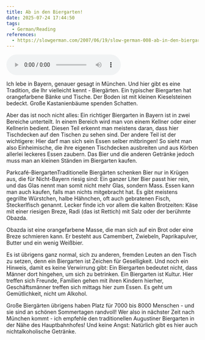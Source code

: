 ```yaml
---
title: Ab in den Biergarten!
date: 2025-07-24 17:44:50
tags:
  - German/Reading
references:
  - https://slowgerman.com/2007/06/19/slow-german-008-ab-in-den-biergarten/#
---
```

<audio controls src="https://cx-onedrive.pages.dev/api/raw?path=/SlowGerman/sg08.mp3"></audio>

Ich lebe in Bayern, genauer gesagt in München. Und hier gibt es eine Tradition, die Ihr vielleicht kennt - Biergärten. Ein typischer Biergarten hat orangefarbene Bänke und Tische. Der Boden ist mit kleinen Kieselsteinen bedeckt. Große Kastanienbäume spenden Schatten.

Aber das ist noch nicht alles: Ein richtiger Biergarten in Bayern ist in zwei Bereiche unterteilt. In einem Bereich wird man von einem Kellner oder einer Kellnerin bedient. Diesen Teil erkennt man meistens daran, dass hier Tischdecken auf den Tischen zu sehen sind. Der andere Teil ist der wichtigere: Hier darf man sich sein Essen selber mitbringen! So sieht man also Einheimische, die ihre eigenen Tischdecken ausbreiten und aus Körben allerlei leckeres Essen zaubern. Das Bier und die anderen Getränke jedoch muss man an kleinen Ständen im Biergarten kaufen.

Parkcafé-BiergartenTraditionelle Biergärten schenken Bier nur in Krügen aus, die für Nicht-Bayern riesig sind: Ein ganzer Liter Bier passt hier rein, und das Glas nennt man somit nicht mehr Glas, sondern Mass. Essen kann man auch kaufen, falls man nichts mitgebracht hat. Es gibt meistens gegrillte Würstchen, halbe Hähnchen, oft auch gebratenen Fisch, Steckerlfisch genannt. Lecker finde ich vor allem die kalten Brotzeiten: Käse mit einer riesigen Breze, Radi (das ist Rettich) mit Salz oder der berühmte Obazda.

Obazda ist eine orangefarbene Masse, die man sich auf ein Brot oder eine Breze schmieren kann. Er besteht aus Camembert, Zwiebeln, Paprikapulver, Butter und ein wenig Weißbier.

Es ist übrigens ganz normal, sich zu anderen, fremden Leuten an den Tisch zu setzen, denn ein Biergarten ist Zeichen für Geselligkeit. Und noch ein Hinweis, damit es keine Verwirrung gibt: Ein Biergarten bedeutet nicht, dass Männer dort hingehen, um sich zu betrinken. Ein Biergarten ist Kultur. Hier treffen sich Freunde, Familien gehen mit ihren Kindern hierher, Geschäftsmänner treffen sich mittags hier zum Essen. Es geht um Gemütlichkeit, nicht um Alkohol.

Große Biergärten übrigens haben Platz für 7000 bis 8000 Menschen - und sie sind an schönen Sommertagen randvoll! Wer also in nächster Zeit nach München kommt - ich empfehle den traditionellen Augustiner Biergarten in der Nähe des Hauptbahnhofes! Und keine Angst: Natürlich gibt es hier auch nichtalkoholische Getränke.
